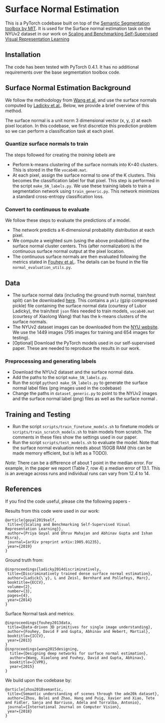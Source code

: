 # Surface Normal Estimation
This is a PyTorch codebase built on top of the [Semantic Segmentation toolbox by MIT](https://github.com/CSAILVision/semantic-segmentation-pytorch).
It is used for the Surface normal estimation task on the NYUv2 dataset in our work on [Scaling and Benchmarking Self-Supervised Visual Representation Learning
](https://arxiv.org/abs/1905.01235)

## Installation

The code has been tested with PyTorch 0.4.1. It has no additional requirements over the base segmentation toolbox code.

## Surface Normal Estimation Background
We follow the methodology from [Wang et al.](https://arxiv.org/abs/1411.4958) and use the surface normals computed by [Ladicky et al.](https://inf.ethz.ch/personal/pomarc/pubs/LadickyECCV14.pdf). Below, we provide a brief overview of this method.

The surface normal is a unit norm 3 dimensional vector (x, y, z) at each pixel location.
In this codebase, we first discretize this prediction problem so we can perform a classification task at each pixel.

### Quantize surface normals to train
The steps followed for creating the *training labels* are
- Perform k-means clustering of the surface normals into K=40 clusters. This is stored in the file `vocab40.mat`.
- At each pixel, assign the surface normal to one of the K clusters. This becomes the classification label for that pixel. This step is performed in the script `make_SN_labels.py`.
We use these training labels to train a segmentation network using `train_generic.py`. This network minimizes a standard cross-entropy classification loss.

### Convert to continuous to evaluate
We follow these steps to evaluate the predictions of a model.
- The network predicts a K-dimensional probability distribution at each pixel.
- We compute a weighted sum (using the above probabilities) of the surface normal cluster centers. This (after normalization) is the continuous surface normal output at the pixel location.
- The continuous surface normals are then evaluated following the metrics stated in [Fouhey et al.](http://www.cs.cmu.edu/~dfouhey/3DP/dfouhey_primitives.pdf). The details can be found in the file `normal_evaluation_utils.py`.

## Data
- The surface normal data (including the ground truth normal, train/test split) can be downloaded [here](https://dl.fbaipublicfiles.com/fair_self_supervision_benchmark/nyuv2_surfacenormal_metadata.zip). This contains a `pklz` (gzip compressed pickle) file containing the surface normal data (courtesy of Lubor Ladicky), the train/test `json` files needed to train models, `vocab40.mat` (courtesy of Xiaolong Wang) that has the k-means clusters of the surface normals.
- The NYUv2 dataset images can be downloaded from the [NYU website](https://cs.nyu.edu/~silberman/datasets/nyu_depth_v2.html). We use the 1449 images (795 images for training and 654 images for testing).
- [Optional] Download the PyTorch models used in our self-supervised paper. These are needed to reproduce the results in our work.

### Preprocessing and generating labels
- Download the NYUv2 dataset and the surface normal data.
- Add the paths to the script `make_SN_labels.py`.
- Run the script `python3 make_SN_labels.py` to generate the surface normal label files (png images used in the codebase)
- Change the paths in `dataset_generic.py` to point to the NYUv2 images and the surface normal label (png) files as well as the surface normal .

## Training and Testing
- Run the script `scripts/train_finetune_models.sh` to finetune models or `scripts/train_scratch_models.sh` to train models from scratch. The comments in these files show the settings used in our paper.
- Run the script `scripts/test_models.sh` to evaluate the model. Note that the surface normal evaluation needs about 150GB RAM (this can be made memory efficient, but is left as a TODO).

*Note*: There can be a difference of about 1 point in the median error. For example, in the paper we report (Table 7, row 4) a median error of 13.1. This is an average across runs and individual runs can vary from 12.4 to 14.

## References
If you find the code useful, please cite the following papers - 

Results from this code were used in our work:
```
@article{goyal2019self,
 title={{Scaling and Benchmarking Self-Supervised Visual Representation Learning}},
 author={Priya Goyal and Dhruv Mahajan and Abhinav Gupta and Ishan Misra},
 journal={arXiv preprint arXiv:1905.01235},
 year={2019}
}
```
Ground truth from:
```
@inproceedings{ladicky2014discriminatively,
 title={Discriminatively trained dense surface normal estimation},
 author={Ladick{\`y}, L and Zeisl, Bernhard and Pollefeys, Marc},
 booktitle={ECCV},
 volume={2},
 number={3},
 pages={4},
 year={2014}
}
```
Surface Normal task and metrics:
```
@inproceedings{fouhey2013data,
 title={Data-driven 3D primitives for single image understanding},
 author={Fouhey, David F and Gupta, Abhinav and Hebert, Martial},
 booktitle={ICCV},
 year={2013}
}
@inproceedings{wang2015designing,
  title={Designing deep networks for surface normal estimation},
  author={Wang, Xiaolong and Fouhey, David and Gupta, Abhinav},
  booktitle={CVPR},
  year={2015}
}
```
We build upon the codebase by:
```
@article{zhou2018semantic,
 title={Semantic understanding of scenes through the ade20k dataset},
 author={Zhou, Bolei and Zhao, Hang and Puig, Xavier and Xiao, Tete and Fidler, Sanja and Barriuso, Adela and Torralba, Antonio},
 journal={International Journal on Computer Vision},
 year={2018}
}
```
